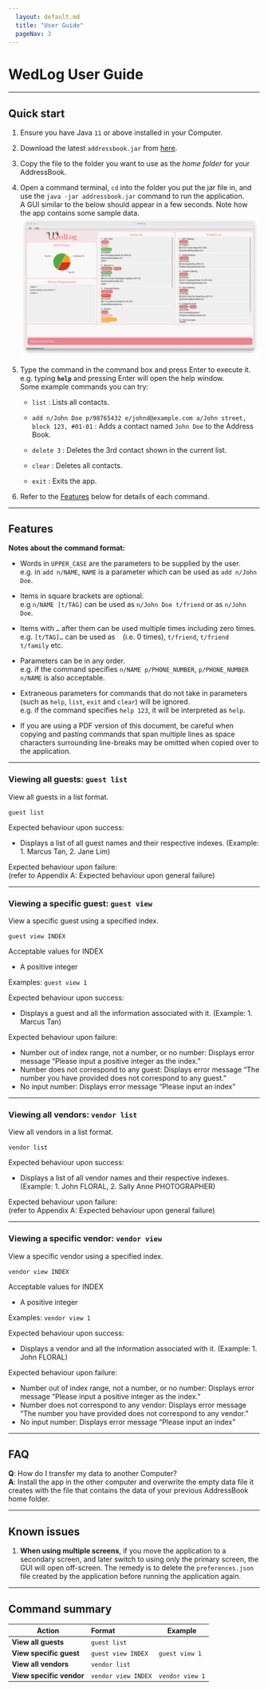 ```yaml
---
  layout: default.md
  title: "User Guide"
  pageNav: 3
---
```


# WedLog User Guide


<!-- * Table of Contents -->
<page-nav-print />

--------------------------------------------------------------------------------------------------------------------

## Quick start

1. Ensure you have Java `11` or above installed in your Computer.

1. Download the latest `addressbook.jar` from [here](https://github.com/se-edu/addressbook-level3/releases).

1. Copy the file to the folder you want to use as the _home folder_ for your AddressBook.

1. Open a command terminal, `cd` into the folder you put the jar file in, and use the `java -jar addressbook.jar` command to run the application.<br>
   A GUI similar to the below should appear in a few seconds. Note how the app contains some sample data.<br>
   ![Ui](images/Ui.png)

1. Type the command in the command box and press Enter to execute it. e.g. typing **`help`** and pressing Enter will open the help window.<br>
   Some example commands you can try:

   * `list` : Lists all contacts.

   * `add n/John Doe p/98765432 e/johnd@example.com a/John street, block 123, #01-01` : Adds a contact named `John Doe` to the Address Book.

   * `delete 3` : Deletes the 3rd contact shown in the current list.

   * `clear` : Deletes all contacts.

   * `exit` : Exits the app.

1. Refer to the [Features](#features) below for details of each command.

--------------------------------------------------------------------------------------------------------------------

## Features

<box type="info" seamless>

**Notes about the command format:** <br />

* Words in `UPPER_CASE` are the parameters to be supplied by the user.<br>
e.g. in `add n/NAME`, `NAME` is a parameter which can be used as `add n/John Doe`.

* Items in square brackets are optional.<br>
e.g `n/NAME [t/TAG]` can be used as `n/John Doe t/friend` or as `n/John Doe`.

* Items with `…`​ after them can be used multiple times including zero times.<br>
e.g. `[t/TAG]…​` can be used as ` ` (i.e. 0 times), `t/friend`, `t/friend t/family` etc.

* Parameters can be in any order.<br>
e.g. if the command specifies `n/NAME p/PHONE_NUMBER`, `p/PHONE_NUMBER n/NAME` is also acceptable.

* Extraneous parameters for commands that do not take in parameters (such as `help`, `list`, `exit` and `clear`) will be ignored.<br>
e.g. if the command specifies `help 123`, it will be interpreted as `help`.

* If you are using a PDF version of this document, be careful when copying and pasting commands that span multiple lines as space characters surrounding line-breaks may be omitted when copied over to the application.
</box>

--------------------------------------------------------------------------------------------------------------------
### Viewing all guests: `guest list`
View all guests in a list format.

```text
guest list
```

Expected behaviour upon success:
- Displays a list of all guest names and their respective indexes. (Example: 1. Marcus Tan, 2. Jane Lim)

Expected behaviour upon failure:
<br>(refer to Appendix A: Expected behaviour upon general failure)

--------------------------------------------------------------------------------------------------------------------
### Viewing a specific guest: `guest view`
View a specific guest using a specified index.

```text
guest view INDEX
```

Acceptable values for INDEX
- A positive integer

Examples:
`guest view 1`

Expected behaviour upon success:
- Displays a guest and all the information associated with it. (Example: 1. Marcus Tan)

Expected behaviour upon failure:
- Number out of index range, not a number, or no number: Displays error message “Please input a positive integer as the index.”
- Number does not correspond to any guest: Displays error message “The number you have provided does not correspond to any guest.”
- No input number: Displays error message “Please input an index”


--------------------------------------------------------------------------------------------------------------------
### Viewing all vendors: `vendor list`
View all vendors in a list format.

```text
vendor list
```

Expected behaviour upon success:
- Displays a list of all vendor names and their respective indexes. (Example: 1. John FLORAL, 2. Sally Anne PHOTOGRAPHER)

Expected behaviour upon failure:
<br>(refer to Appendix A: Expected behaviour upon general failure)

--------------------------------------------------------------------------------------------------------------------
### Viewing a specific vendor: `vendor view`
View a specific vendor using a specified index.

```text
vendor view INDEX
```

Acceptable values for INDEX
- A positive integer

Examples:
`vendor view 1`

Expected behaviour upon success:
- Displays a vendor and all the information associated with it. (Example: 1. John FLORAL)

Expected behaviour upon failure:
- Number out of index range, not a number, or no number: Displays error message “Please input a positive integer as the index.”
- Number does not correspond to any vendor: Displays error message “The number you have provided does not correspond to any vendor.”
- No input number: Displays error message “Please input an index”


--------------------------------------------------------------------------------------------------------------------

## FAQ

**Q**: How do I transfer my data to another Computer?<br>
**A**: Install the app in the other computer and overwrite the empty data file it creates with the file that contains the data of your previous AddressBook home folder.

--------------------------------------------------------------------------------------------------------------------

## Known issues

1. **When using multiple screens**, if you move the application to a secondary screen, and later switch to using only the primary screen, the GUI will open off-screen. The remedy is to delete the `preferences.json` file created by the application before running the application again.

--------------------------------------------------------------------------------------------------------------------

## Command summary

| Action                   | Format              | Example         |
|--------------------------|:--------------------|-----------------|
| **View all guests**      | `guest list`        |                 |
| **View specific guest**  | `guest view INDEX`  | `guest view 1`  |
| **View all vendors**     | `vendor list`       |                 |
| **View specific vendor** | `vendor view INDEX` | `vendor view 1` |

